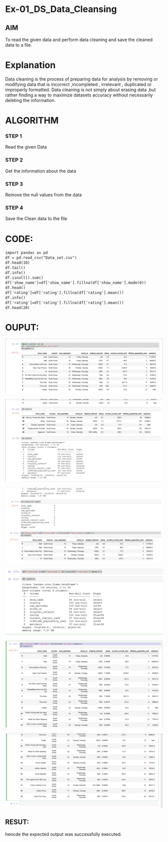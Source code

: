 # Ex-01_DS_Data_Cleansing


## AIM
To read the given data and perform data cleaning and save the cleaned data to a file. 

# Explanation
Data cleaning is the process of preparing data for analysis by removing or modifying data that is incorrect ,incompleted , irrelevant , duplicated or improperly formatted. 
Data cleaning is not simply about erasing data ,but rather finding a way to maximize datasets accuracy without necessarily deleting the information. 

# ALGORITHM
### STEP 1
Read the given Data
### STEP 2
Get the information about the data
### STEP 3
Remove the null values from the data
### STEP 4
Save the Clean data to the file


# CODE:
 ```
 import pandas as pd
df = pd.read_csv("Data_set.csv")
df.head(10)
df.tail()
df.info()
df.isnull().sum()
df['show_name']=df['show_name'].fillna(df['show_name'].mode(0))
df.head()
df['rating']=df['rating'].fillna(df['rating'].mean())
df.info()
df['rating']=df['rating'].fillna(df['rating'].mean())
df.head(20)
```

# OUPUT:
 
![](./f1.PNG)

![](./f2.PNG)

![](./f3.PNG)

![](./f4.PNG)

![](./f5.PNG)

![](./f6.PNG)

## RESUT:
hencde the expected output was successfully executed.

